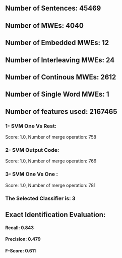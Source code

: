 ## Number of Sentences: 45469
## Number of MWEs: 4040

## Number of Embedded MWEs: 12

## Number of Interleaving MWEs: 24

## Number of Continous MWEs: 2612
## Number of Single Word MWEs: 1
## Number of features used: 2167465

### 1- SVM One Vs Rest: 
Score: 1.0, Number of merge operation: 758
### 2- SVM Output Code: 
Score: 1.0, Number of merge operation: 766
### 3- SVM One Vs One : 
Score: 1.0, Number of merge operation: 781
### The Selected Classifier is: 3
## Exact Identification Evaluation: 
#### Recall: 0.843
#### Precision: 0.479
#### F-Score: 0.611

